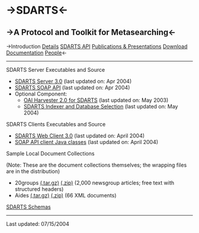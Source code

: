 ->SDARTS<-
  ======

->A Protocol and Toolkit for Metasearching<-
  ----------------------------------------

->Introduction [Details](http://sdarts.cs.columbia.edu/details.html) [SDARTS API](http://sdarts.cs.columbia.edu/sdartsapi.html) [Publications & Presentations](http://sdarts.cs.columbia.edu/publications.html) [Download](http://sdarts.cs.columbia.edu/download.html)	[Documentation](http://sdarts.cs.columbia.edu/documentation.html) [People](http://sdarts.cs.columbia.edu/people.html)<-

* * *

SDARTS Server Executables and Source

* [SDARTS Server 3.0](http://sdarts.cs.columbia.edu/download/sdarts.zip) (last updated on: Apr 2004)
* [SDARTS SOAP API](http://sdarts.cs.columbia.edu/soapsdarts_server.zip) (last updated on: Apr 2004)
* Optional Component:
    * [OAI Harvester 2.0 for SDARTS](http://sdarts.cs.columbia.edu/download/oaistart.zip) (last updated on: May 2003)
    * [SDARTS Indexer and Database Selection](http://sdarts.cs.columbia.edu/download/sdartsindex.zip) (last updated on: May 2004)

SDARTS Clients Executables and Source

* [SDARTS Web Client 3.0](http://sdarts.cs.columbia.edu/download/sdartsclient.zip) (last updated on: April 2004)
* [SOAP API client Java classes](http://sdarts.cs.columbia.edu/download/sdartsclient.zip) (last updated on: April 2004)

Sample Local Document Collections

(Note: These are the document collections themselves; the wrapping files are in the distribution)

* 20groups [(.tar.gz)](http://sdarts.cs.columbia.edu/download/collections/20groups.tar.gz) [(.zip)](http://sdarts.cs.columbia.edu/download/collections/20groups.zip) (2,000 newsgroup articles; free text with structured headers)
* Aides [(.tar.gz)](http://sdarts.cs.columbia.edu/download/collections/aides.tar.gz) [(.zip)](http://sdarts.cs.columbia.edu/download/collections/aides.zip) (66 XML documents)

[SDARTS Schemas](http://sdarts.cs.columbia.edu/xsd)

* * *

Last updated: 07/15/2004
